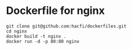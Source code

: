 # Dockerfile for nginx

```
git clone git@github.com:hacfi/dockerfiles.git
cd nginx
docker build -t nginx .
docker run -d -p 80:80 nginx
```
